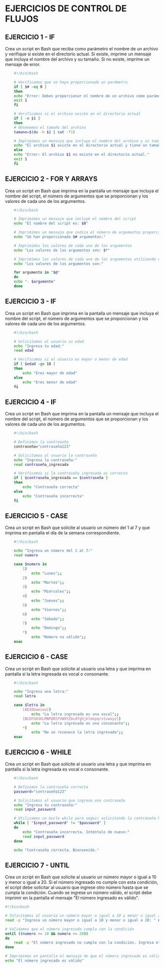 # EJERCICIOS DE CONTROL DE FLUJOS

## EJERCICIO 1 - IF

Crea un script en Bash que reciba como parámetro el nombre de un archivo y verifique si existe en el directorio actual. Si existe, imprime un mensaje que incluya el nombre del archivo y su tamaño. Si no existe, imprime un mensaje de error.

~~~bash
    #!/bin/bash

    # Verificamos que se haya proporcionado un parámetro
    if [ $# -eq 0 ]
    then
    echo "Error: Debes proporcionar el nombre de un archivo como parámetro."
    exit 1
    fi

    # Verificamos si el archivo existe en el directorio actual
    if [ -e $1 ]
    then
    # Obtenemos el tamaño del archivo
    tamano=$(du -h $1 | cut -f1)

    # Imprimimos un mensaje que incluye el nombre del archivo y su tamaño
    echo "El archivo $1 existe en el directorio actual y tiene un tamaño de $tamano."
    else
    echo "Error: El archivo $1 no existe en el directorio actual."
    exit 1
    fi
~~~

## EJERCICIO 2 - FOR Y ARRAYS

Crea un script en Bash que imprima en la pantalla un mensaje que incluya el nombre del script, el número de argumentos que se proporcionan y los valores de cada uno de los argumentos.

~~~bash
    #!/bin/bash

    # Imprimimos un mensaje que incluye el nombre del script
    echo "El nombre del script es: $0"

    # Imprimimos un mensaje que indica el número de argumentos proporcionados
    echo "Se han proporcionado $# argumentos:"

    # Imprimimos los valores de cada uno de los argumentos
    echo "Los valores de los argumentos son: $*"

    # Imprimimos los valores de cada uno de los argumentos utilizando un bucle "for"
    echo "Los valores de los argumentos son:"

    for argumento in "$@"
    do
    echo "- $argumento"
    done
~~~

## EJERCICIO 3 - IF

Crea un script en Bash que imprima en la pantalla un mensaje que incluya el nombre del script, el número de argumentos que se proporcionan y los valores de cada uno de los argumentos.

~~~bash
    #!/bin/bash

    # Solicitamos al usuario su edad
    echo "Ingresa tu edad:"
    read edad

    # Verificamos si el usuario es mayor o menor de edad
    if [ $edad -ge 18 ]
    then
        echo "Eres mayor de edad"
    else
        echo "Eres menor de edad"
    fi
~~~

## EJERCICIO 4 - IF

Crea un script en Bash que imprima en la pantalla un mensaje que incluya el nombre del script, el número de argumentos que se proporcionan y los valores de cada uno de los argumentos.

~~~bash
    #!/bin/bash

    # Definimos la contraseña
    contraseña="contraseña123"

    # Solicitamos al usuario la contraseña
    echo "Ingresa la contraseña:"
    read contraseña_ingresada

    # Verificamos si la contraseña ingresada es correcta
    if [ $contraseña_ingresada == $contraseña ]
    then
        echo "Contraseña correcta"
    else
        echo "Contraseña incorrecta"
    fi
~~~

## EJERCICIO 5 - CASE

Crea un script en Bash que solicite al usuario un número del 1 al 7 y que imprima en pantalla el día de la semana correspondiente.

~~~bash
    #!/bin/bash

    echo "Ingresa un número del 1 al 7:"
    read numero

    case $numero in
        1)
            echo "Lunes";;
        2)
            echo "Martes";;
        3)
            echo "Miércoles";;
        4)
            echo "Jueves";;
        5)
            echo "Viernes";;
        6)
            echo "Sábado";;
        7)
            echo "Domingo";;
        *)
            echo "Número no válido";;
    esac
~~~

## EJERCICIO 6 - CASE

Crea un script en Bash que solicite al usuario una letra y que imprima en pantalla si la letra ingresada es vocal o consonante.

~~~bash
    #!/bin/bash

    echo "Ingresa una letra:"
    read letra

    case $letra in
        [AEIOUaeiou])
            echo "La letra ingresada es una vocal";;
        [BCDFGHJKLMNPQRSTVWXYZbcdfghjklmnpqrstvwxyz])
            echo "La letra ingresada es una consonante";;
        *)
            echo "No se reconoce la letra ingresada";;
    esac
~~~

## EJERCICIO 6 - WHILE

Crea un script en Bash que solicite al usuario una letra y que imprima en pantalla si la letra ingresada es vocal o consonante.

~~~bash
    #!/bin/bash

    # Definimos la contraseña correcta
    password="contraseña123"

    # Solicitamos al usuario que ingrese una contraseña
    echo "Ingresa tu contraseña:"
    read input_password

    # Utilizamos un bucle while para seguir solicitando la contraseña hasta que sea correcta
    while [ "$input_password" != "$password" ]
    do
        echo "Contraseña incorrecta. Inténtalo de nuevo:"
        read input_password
    done

    echo "Contraseña correcta. Bienvenido."
~~~

## EJERCICIO 7 - UNTIL

Crea un script en Bash que solicite al usuario un número mayor o igual a 10 y menor o igual a 20. Si el número ingresado no cumple con esta condición, el script debe solicitar al usuario que ingrese otro número hasta que se cumpla la condición. Cuando se ingrese un número válido, el script debe imprimir en la pantalla el mensaje "El número ingresado es válido".

~~~bash
#!/bin/bash

# Solicitamos al usuario un número mayor o igual a 10 y menor o igual a 20
read -p "Ingresa un número mayor o igual a 10 y menor o igual a 20: " numero

# Validamos que el número ingresado cumpla con la condición
until ((numero >= 10 && numero <= 20))
do
    read -p "El número ingresado no cumple con la condición. Ingresa otro número: " numero
done

# Imprimimos en pantalla el mensaje de que el número ingresado es válido
echo "El número ingresado es válido"
~~~
